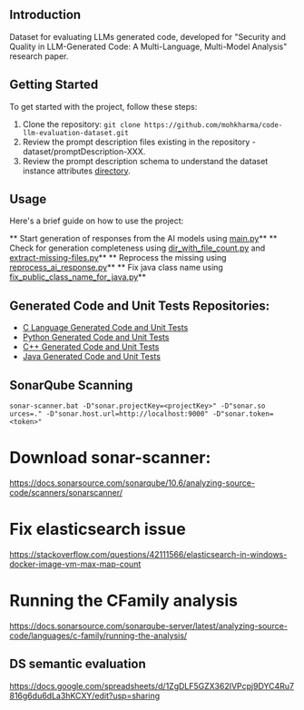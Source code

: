 ## Introduction
Dataset for evaluating LLMs generated code, developed for "Security and Quality in LLM-Generated Code: A Multi-Language, Multi-Model Analysis" research paper.

## Getting Started
To get started with the project, follow these steps:

1. Clone the repository: `git clone https://github.com/mohkharma/code-llm-evaluation-dataset.git`
2. Review the prompt description files existing in the repository - dataset/promptDescription-XXX.
3. Review the prompt description schema to understand the dataset instance attributes [directory](dataset/promptDescriptionSchema.json).


## Usage
Here's a brief guide on how to use the project:

** Start generation of responses from the AI models using [main.py](python%2Fmain.py)**
** Check for generation completeness using [dir_with_file_count.py](python%2Fdir_with_file_count.py) and [extract-missing-files.py](python%2Fextract-missing-files.py)**
** Reprocess the missing using [reprocess_ai_response.py](python%2Freprocess_ai_response.py)**
** Fix java class name using [fix_public_class_name_for_java.py](python%2Ffix_public_class_name_for_java.py)**


## Generated Code and Unit Tests Repositories:

- [C Language Generated Code and Unit Tests](https://github.com/mohsystem/llm_generated_code_c)
- [Python Generated Code and Unit Tests](https://github.com/mohsystem/llm-generated-code-python)
- [C++ Generated Code and Unit Tests](https://github.com/mohsystem/llm-generated-code-c-cpp)
- [Java Generated Code and Unit Tests](https://github.com/mohsystem/llm-generated-code-java)


## SonarQube Scanning

`sonar-scanner.bat -D"sonar.projectKey=<projectKey>" -D"sonar.so
urces=." -D"sonar.host.url=http://localhost:9000" -D"sonar.token=<token>"`

# Download sonar-scanner:
https://docs.sonarsource.com/sonarqube/10.6/analyzing-source-code/scanners/sonarscanner/


# Fix elasticsearch issue
https://stackoverflow.com/questions/42111566/elasticsearch-in-windows-docker-image-vm-max-map-count

# Running the CFamily analysis
https://docs.sonarsource.com/sonarqube-server/latest/analyzing-source-code/languages/c-family/running-the-analysis/

## DS semantic evaluation

https://docs.google.com/spreadsheets/d/1ZgDLF5GZX362IVPcpj9DYC4Ru7816g6du6dLa3hKCXY/edit?usp=sharing
